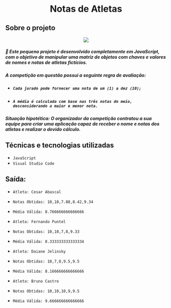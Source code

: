 <h1 align="center"> Notas de Atletas </h1>

## Sobre o projeto

<p align="center">
<img src="http://img.shields.io/static/v1?label=STATUS&message=EM%20DESENVOLVIMENTO&color=GREEN&style=for-the-badge"/>
</p>

<h5> 🔨 Este pequeno projeto é desenvolvido completamente em JavaScript, com o objetivo de manipular uma matriz de objetos com chaves e valores de nomes e notas de atletas fictícios.</h5>

##### A competição em questão possui a seguinte regra de avaliação:

+ ##### ``Cada jurado pode fornecer uma nota de um (1) a dez (10);``
+ ##### ``A média é calculada com base nas três notas do meio, desconsiderando a maior e menor nota.``

##### Situação hipotética: O organizador da competição contratou a sua equipe para criar uma aplicação capaz de receber o nome e notas dos atletas e realizar o devido cálculo.

## Técnicas e tecnologias utilizadas

- ``JavaScript``
- ``Visual Studio Code``

## Saída:

- ``Atleta: Cesar Abascal``
- ``Notas Obtidas: 10,10,7.88,8.42,9.34``
- ``Média Válida: 8.766666666666666``

- ``Atleta: Fernando Puntel``
- ``Notas Obtidas: 10,10,7,8,9.33``
- ``Média Válida: 8.333333333333334``

- ``Atleta: Daiane Jelinsky``
- ``Notas Obtidas: 10,7,8,9.5,9.5``
- ``Média Válida: 8.166666666666666``

- ``Atleta: Bruno Castro``
- ``Notas Obtidas: 10,10,10,9,9.5``
- ``Média Válida: 9.666666666666666``
